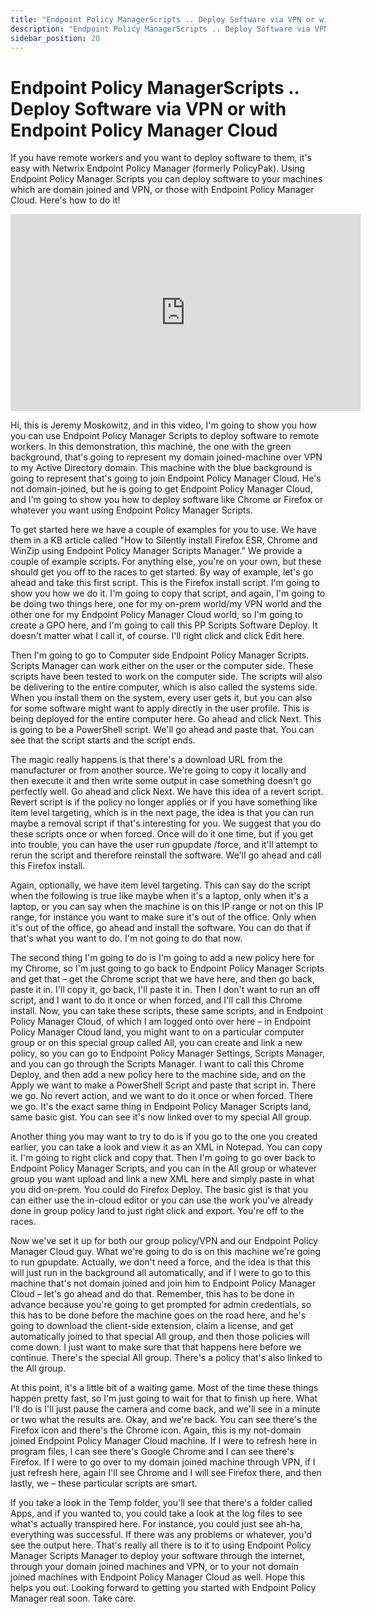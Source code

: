 ```yaml
---
title: "Endpoint Policy ManagerScripts .. Deploy Software via VPN or with Endpoint Policy Manager Cloud"
description: "Endpoint Policy ManagerScripts .. Deploy Software via VPN or with Endpoint Policy Manager Cloud"
sidebar_position: 20
---
```

# Endpoint Policy ManagerScripts .. Deploy Software via VPN or with Endpoint Policy Manager Cloud

If you have remote workers and you want to deploy software to them, it's easy with Netwrix Endpoint
Policy Manager (formerly PolicyPak). Using Endpoint Policy Manager Scripts you can deploy software
to your machines which are domain joined and VPN, or those with Endpoint Policy Manager Cloud.
Here's how to do it!

<iframe width="560" height="315" src="https://www.youtube.com/embed/1j-_J0FTh50" title="Endpoint Policy Manager Scripts .. Deploy Software via VPN or with Endpoint Policy Manager Cloud" frameborder="0" allow="accelerometer; autoplay; clipboard-write; encrypted-media; gyroscope; picture-in-picture; web-share" allowfullscreen="1"></iframe>

Hi, this is Jeremy Moskowitz, and in this video, I'm going to show you how you can use Endpoint
Policy Manager Scripts to deploy software to remote workers. In this demonstration, this machine,
the one with the green background, that's going to represent my domain joined-machine over VPN to my
Active Directory domain. This machine with the blue background is going to represent that's going to
join Endpoint Policy Manager Cloud. He's not domain-joined, but he is going to get Endpoint Policy
Manager Cloud, and I'm going to show you how to deploy software like Chrome or Firefox or whatever
you want using Endpoint Policy Manager Scripts.

To get started here we have a couple of examples for you to use. We have them in a KB article called
"How to Silently install Firefox ESR, Chrome and WinZip using Endpoint Policy Manager Scripts
Manager." We provide a couple of example scripts. For anything else, you're on your own, but these
should get you off to the races to get started. By way of example, let's go ahead and take this
first script. This is the Firefox install script. I'm going to show you how we do it. I'm going to
copy that script, and again, I'm going to be doing two things here, one for my on-prem world/my VPN
world and the other one for my Endpoint Policy Manager Cloud world, so I'm going to create a GPO
here, and I'm going to call this PP Scripts Software Deploy. It doesn't matter what I call it, of
course. I'll right click and click Edit here.

Then I'm going to go to Computer side Endpoint Policy Manager Scripts. Scripts Manager can work
either on the user or the computer side. These scripts have been tested to work on the computer
side. The scripts will also be delivering to the entire computer, which is also called the systems
side. When you install them on the system, every user gets it, but you can also for some software
might want to apply directly in the user profile. This is being deployed for the entire computer
here. Go ahead and click Next. This is going to be a PowerShell script. We'll go ahead and paste
that. You can see that the script starts and the script ends.

The magic really happens is that there's a download URL from the manufacturer or from another
source. We're going to copy it locally and then execute it and then write some output in case
something doesn't go perfectly well. Go ahead and click Next. We have this idea of a revert script.
Revert script is if the policy no longer applies or if you have something like item level targeting,
which is in the next page, the idea is that you can run maybe a removal script if that's interesting
for you. We suggest that you do these scripts once or when forced. Once will do it one time, but if
you get into trouble, you can have the user run gpupdate /force, and it'll attempt to rerun the
script and therefore reinstall the software. We'll go ahead and call this Firefox install.

Again, optionally, we have item level targeting. This can say do the script when the following is
true like maybe when it's a laptop, only when it's a laptop, or you can say when the machine is on
this IP range or not on this IP range, for instance you want to make sure it's out of the office.
Only when it's out of the office, go ahead and install the software. You can do that if that's what
you want to do. I'm not going to do that now.

The second thing I'm going to do is I'm going to add a new policy here for my Chrome, so I'm just
going to go back to Endpoint Policy Manager Scripts and get that – get the Chrome script that we
have here, and then go back, paste it in. I'll copy it, go back, I'll paste it in. Then I don't want
to run an off script, and I want to do it once or when forced, and I'll call this Chrome install.
Now, you can take these scripts, these same scripts, and in Endpoint Policy Manager Cloud, of which
I am logged onto over here – in Endpoint Policy Manager Cloud land, you might want to on a
particular computer group or on this special group called All, you can create and link a new policy,
so you can go to Endpoint Policy Manager Settings, Scripts Manager, and you can go through the
Scripts Manager. I want to call this Chrome Deploy, and then add a new policy here to the machine
side, and on the Apply we want to make a PowerShell Script and paste that script in. There we go. No
revert action, and we want to do it once or when forced. There we go. It's the exact same thing in
Endpoint Policy Manager Scripts land, same basic gist. You can see it's now linked over to my
special All group.

Another thing you may want to try to do is if you go to the one you created earlier, you can take a
look and view it as an XML in Notepad. You can copy it. I'm going to right click and copy that. Then
I'm going to go over back to Endpoint Policy Manager Scripts, and you can in the All group or
whatever group you want upload and link a new XML here and simply paste in what you did on-prem. You
could do Firefox Deploy. The basic gist is that you can either use the in-cloud editor or you can
use the work you've already done in group policy land to just right click and export. You're off to
the races.

Now we've set it up for both our group policy/VPN and our Endpoint Policy Manager Cloud guy. What
we're going to do is on this machine we're going to run gpupdate. Actually, we don't need a force,
and the idea is that this will just run in the background all automatically, and if I were to go to
this machine that's not domain joined and join him to Endpoint Policy Manager Cloud – let's go ahead
and do that. Remember, this has to be done in advance because you're going to get prompted for admin
credentials, so this has to be done before the machine goes on the road here, and he's going to
download the client-side extension, claim a license, and get automatically joined to that special
All group, and then those policies will come down. I just want to make sure that that happens here
before we continue. There's the special All group. There's a policy that's also linked to the All
group.

At this point, it's a little bit of a waiting game. Most of the time these things happen pretty
fast, so I'm just going to wait for that to finish up here. What I'll do is I'll just pause the
camera and come back, and we'll see in a minute or two what the results are. Okay, and we're back.
You can see there's the Firefox icon and there's the Chrome icon. Again, this is my not-domain
joined Endpoint Policy Manager Cloud machine. If I were to refresh here in program files, I can see
there's Google Chrome and I can see there's Firefox. If I were to go over to my domain joined
machine through VPN, if I just refresh here, again I'll see Chrome and I will see Firefox there, and
then lastly, we – these particular scripts are smart.

If you take a look in the Temp folder, you'll see that there's a folder called Apps, and if you
wanted to, you could take a look at the log files to see what's actually transpired here. For
instance, you could just see ah-ha, everything was successful. If there was any problems or
whatever, you'd see the output here. That's really all there is to it to using Endpoint Policy
Manager Scripts Manager to deploy your software through the internet, through your domain joined
machines and VPN, or to your not domain joined machines with Endpoint Policy Manager Cloud as well.
Hope this helps you out. Looking forward to getting you started with Endpoint Policy Manager real
soon. Take care.
